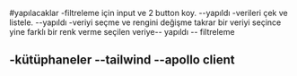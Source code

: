  #yapılacaklar
 -filtreleme için input ve 2 button koy. --yapıldı
 -verileri çek ve listele. --yapıldı
 -veriyi seçme ve rengini değişme takrar bir veriyi seçince yine farklı bir renk verme seçilen veriye-- yapıldı
 -- filtreleme
 













-kütüphaneler
--tailwind
--apollo client
--